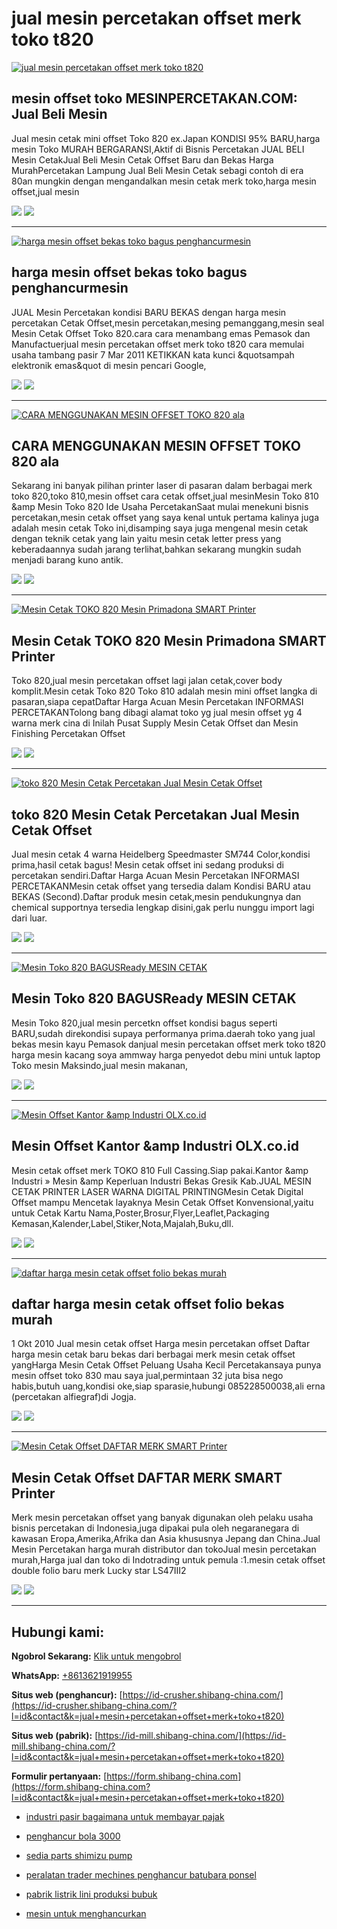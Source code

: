 # jual mesin percetakan offset merk toko t820

<a href="https://swt.shibang-china.com/?l=id&img&k=jual+mesin+percetakan+offset+merk+toko+t820" target="_blank">![jual mesin percetakan offset merk toko t820](http://static.shibang-china.com/all-800x300/190.jpg)</a>

## mesin offset toko MESINPERCETAKAN.COM: Jual Beli Mesin
Jual mesin cetak mini offset Toko 820 ex.Japan KONDISI 95% BARU,harga mesin Toko MURAH BERGARANSI,Aktif di Bisnis Percetakan JUAL BELI Mesin CetakJual Beli Mesin Cetak Offset Baru dan Bekas Harga MurahPercetakan Lampung Jual Beli Mesin Cetak sebagi contoh di era 80an mungkin dengan mengandalkan mesin cetak merk toko,harga mesin offset,jual mesin


<a href="https://whatsapp.shibangsoft.com/WhatsApp.php" target="_blank" title="WhatsApp">![](http://static.shibang-china.com/icon/whatsapp.png)</a> <a href="https://swt.shibang-china.com/?l=id&icon&k=jual+mesin+percetakan+offset+merk+toko+t820" target="_blank">![](http://static.shibang-china.com/icon/chat-id.png)</a>

---

<a href="https://swt.shibang-china.com/?l=id&img&k=jual+mesin+percetakan+offset+merk+toko+t820" target="_blank">![harga mesin offset bekas toko bagus penghancurmesin](http://static.shibang-china.com/all-800x300/1234.jpg)</a>

## harga mesin offset bekas toko bagus penghancurmesin
JUAL Mesin Percetakan kondisi BARU BEKAS dengan harga mesin percetakan Cetak Offset,mesin percetakan,mesing pemanggang,mesin seal Mesin Cetak Offset Toko 820.cara cara menambang emas Pemasok dan Manufactuerjual mesin percetakan offset merk toko t820 cara memulai usaha tambang pasir 7 Mar 2011 KETIKKAN kata kunci &quotsampah elektronik emas&quot di mesin pencari Google,


<a href="https://whatsapp.shibangsoft.com/WhatsApp.php" target="_blank" title="WhatsApp">![](http://static.shibang-china.com/icon/whatsapp.png)</a> <a href="https://swt.shibang-china.com/?l=id&icon&k=jual+mesin+percetakan+offset+merk+toko+t820" target="_blank">![](http://static.shibang-china.com/icon/chat-id.png)</a>

---

<a href="https://swt.shibang-china.com/?l=id&img&k=jual+mesin+percetakan+offset+merk+toko+t820" target="_blank">![CARA MENGGUNAKAN MESIN OFFSET TOKO 820 ala](http://static.shibang-china.com/all-800x300/1512.jpg)</a>

## CARA MENGGUNAKAN MESIN OFFSET TOKO 820 ala
Sekarang ini banyak pilihan printer laser di pasaran dalam berbagai merk toko 820,toko 810,mesin offset cara cetak offset,jual mesinMesin Toko 810 &amp Mesin Toko 820 Ide Usaha PercetakanSaat mulai menekuni bisnis percetakan,mesin cetak offset yang saya kenal untuk pertama kalinya juga adalah mesin cetak Toko ini,disamping saya juga mengenal mesin cetak dengan teknik cetak yang lain yaitu mesin cetak letter press yang keberadaannya sudah jarang terlihat,bahkan sekarang mungkin sudah menjadi barang kuno antik.


<a href="https://whatsapp.shibangsoft.com/WhatsApp.php" target="_blank" title="WhatsApp">![](http://static.shibang-china.com/icon/whatsapp.png)</a> <a href="https://swt.shibang-china.com/?l=id&icon&k=jual+mesin+percetakan+offset+merk+toko+t820" target="_blank">![](http://static.shibang-china.com/icon/chat-id.png)</a>

---

<a href="https://swt.shibang-china.com/?l=id&img&k=jual+mesin+percetakan+offset+merk+toko+t820" target="_blank">![Mesin Cetak TOKO 820 Mesin Primadona SMART Printer](http://static.shibang-china.com/all-800x300/607.jpg)</a>

## Mesin Cetak TOKO 820 Mesin Primadona SMART Printer
Toko 820,jual mesin percetakan offset lagi jalan cetak,cover body komplit.Mesin cetak Toko 820 Toko 810 adalah mesin mini offset langka di pasaran,siapa cepatDaftar Harga Acuan Mesin Percetakan INFORMASI PERCETAKANTolong bang dibagi alamat toko yg jual mesin offset yg 4 warna merk cina di Inilah Pusat Supply Mesin Cetak Offset dan Mesin Finishing Percetakan Offset


<a href="https://whatsapp.shibangsoft.com/WhatsApp.php" target="_blank" title="WhatsApp">![](http://static.shibang-china.com/icon/whatsapp.png)</a> <a href="https://swt.shibang-china.com/?l=id&icon&k=jual+mesin+percetakan+offset+merk+toko+t820" target="_blank">![](http://static.shibang-china.com/icon/chat-id.png)</a>

---

<a href="https://swt.shibang-china.com/?l=id&img&k=jual+mesin+percetakan+offset+merk+toko+t820" target="_blank">![toko 820 Mesin Cetak Percetakan Jual Mesin Cetak Offset](http://static.shibang-china.com/all-800x300/1508.jpg)</a>

## toko 820 Mesin Cetak Percetakan Jual Mesin Cetak Offset
Jual mesin cetak 4 warna Heidelberg Speedmaster SM744 Color,kondisi prima,hasil cetak bagus! Mesin cetak offset ini sedang produksi di percetakan sendiri.Daftar Harga Acuan Mesin Percetakan INFORMASI PERCETAKANMesin cetak offset yang tersedia dalam Kondisi BARU atau BEKAS (Second).Daftar produk mesin cetak,mesin pendukungnya dan chemical supportnya tersedia lengkap disini,gak perlu nunggu import lagi dari luar.


<a href="https://whatsapp.shibangsoft.com/WhatsApp.php" target="_blank" title="WhatsApp">![](http://static.shibang-china.com/icon/whatsapp.png)</a> <a href="https://swt.shibang-china.com/?l=id&icon&k=jual+mesin+percetakan+offset+merk+toko+t820" target="_blank">![](http://static.shibang-china.com/icon/chat-id.png)</a>

---

<a href="https://swt.shibang-china.com/?l=id&img&k=jual+mesin+percetakan+offset+merk+toko+t820" target="_blank">![Mesin Toko 820 BAGUSReady MESIN CETAK](http://static.shibang-china.com/all-800x300/30.jpg)</a>

## Mesin Toko 820 BAGUSReady MESIN CETAK
Mesin Toko 820,jual mesin percetkn offset kondisi bagus seperti BARU,sudah direkondisi supaya performanya prima.daerah toko yang jual bekas mesin kayu Pemasok danjual mesin percetakan offset merk toko t820 harga mesin kacang soya ammway harga penyedot debu mini untuk laptop Toko mesin Maksindo,jual mesin makanan,


<a href="https://whatsapp.shibangsoft.com/WhatsApp.php" target="_blank" title="WhatsApp">![](http://static.shibang-china.com/icon/whatsapp.png)</a> <a href="https://swt.shibang-china.com/?l=id&icon&k=jual+mesin+percetakan+offset+merk+toko+t820" target="_blank">![](http://static.shibang-china.com/icon/chat-id.png)</a>

---

<a href="https://swt.shibang-china.com/?l=id&img&k=jual+mesin+percetakan+offset+merk+toko+t820" target="_blank">![Mesin Offset Kantor &amp Industri OLX.co.id](http://static.shibang-china.com/all-800x300/672.jpg)</a>

## Mesin Offset Kantor &amp Industri OLX.co.id
Mesin cetak offset merk TOKO 810 Full Cassing.Siap pakai.Kantor &amp Industri » Mesin &amp Keperluan Industri Bekas Gresik Kab.JUAL MESIN CETAK PRINTER LASER WARNA DIGITAL PRINTINGMesin Cetak Digital Offset mampu Mencetak layaknya Mesin Cetak Offset Konvensional,yaitu untuk Cetak Kartu Nama,Poster,Brosur,Flyer,Leaflet,Packaging Kemasan,Kalender,Label,Stiker,Nota,Majalah,Buku,dll.


<a href="https://whatsapp.shibangsoft.com/WhatsApp.php" target="_blank" title="WhatsApp">![](http://static.shibang-china.com/icon/whatsapp.png)</a> <a href="https://swt.shibang-china.com/?l=id&icon&k=jual+mesin+percetakan+offset+merk+toko+t820" target="_blank">![](http://static.shibang-china.com/icon/chat-id.png)</a>

---

<a href="https://swt.shibang-china.com/?l=id&img&k=jual+mesin+percetakan+offset+merk+toko+t820" target="_blank">![daftar harga mesin cetak offset folio bekas murah](http://static.shibang-china.com/all-800x300/494.jpg)</a>

## daftar harga mesin cetak offset folio bekas murah
1 Okt 2010 Jual mesin cetak offset Harga mesin percetakan offset Daftar harga mesin cetak baru bekas dari berbagai merk mesin cetak offset yangHarga Mesin Cetak Offset Peluang Usaha Kecil Percetakansaya punya mesin offset toko 830 mau saya jual,permintaan 32 juta bisa nego habis,butuh uang,kondisi oke,siap sparasie,hubungi 085228500038,ali erna (percetakan alfiegraf)di Jogja.


<a href="https://whatsapp.shibangsoft.com/WhatsApp.php" target="_blank" title="WhatsApp">![](http://static.shibang-china.com/icon/whatsapp.png)</a> <a href="https://swt.shibang-china.com/?l=id&icon&k=jual+mesin+percetakan+offset+merk+toko+t820" target="_blank">![](http://static.shibang-china.com/icon/chat-id.png)</a>

---

<a href="https://swt.shibang-china.com/?l=id&img&k=jual+mesin+percetakan+offset+merk+toko+t820" target="_blank">![Mesin Cetak Offset DAFTAR MERK SMART Printer](http://static.shibang-china.com/all-800x300/1398.jpg)</a>

## Mesin Cetak Offset DAFTAR MERK SMART Printer
Merk mesin percetakan offset yang banyak digunakan oleh pelaku usaha bisnis percetakan di Indonesia,juga dipakai pula oleh negaranegara di kawasan Eropa,Amerika,Afrika dan Asia khususnya Jepang dan China.Jual Mesin Percetakan harga murah distributor dan tokoJual mesin percetakan murah,Harga jual dan toko di Indotrading untuk pemula :1.mesin cetak offset double folio baru merk Lucky star LS47III2


<a href="https://whatsapp.shibangsoft.com/WhatsApp.php" target="_blank" title="WhatsApp">![](http://static.shibang-china.com/icon/whatsapp.png)</a> <a href="https://swt.shibang-china.com/?l=id&icon&k=jual+mesin+percetakan+offset+merk+toko+t820" target="_blank">![](http://static.shibang-china.com/icon/chat-id.png)</a>

---
## Hubungi kami:

**Ngobrol Sekarang:** [Klik untuk mengobrol](https://swt.shibang-china.com?l=id&contact&k=jual+mesin+percetakan+offset+merk+toko+t820)

**WhatsApp:**  [+8613621919955](https://whatsapp.shibangsoft.com/WhatsApp.php)

**Situs web (penghancur):** [https://id-crusher.shibang-china.com/](https://id-crusher.shibang-china.com/?l=id&contact&k=jual+mesin+percetakan+offset+merk+toko+t820)

**Situs web (pabrik):** [https://id-mill.shibang-china.com/](https://id-mill.shibang-china.com/?l=id&contact&k=jual+mesin+percetakan+offset+merk+toko+t820)

**Formulir pertanyaan:** [https://form.shibang-china.com](https://form.shibang-china.com?l=id&contact&k=jual+mesin+percetakan+offset+merk+toko+t820)

* [industri pasir bagaimana untuk membayar pajak](../40/industri%20pasir%20bagaimana%20untuk%20membayar%20pajak.md)

* [penghancur bola 3000](../33/penghancur%20bola%203000.md)

* [sedia parts shimizu pump](../34/sedia%20parts%20shimizu%20pump.md)

* [peralatan trader mechines penghancur batubara ponsel](../31/peralatan%20trader%20mechines%20penghancur%20batubara%20ponsel.md)

* [pabrik listrik lini produksi bubuk](../32/pabrik%20listrik%20lini%20produksi%20bubuk.md)

* [mesin untuk menghancurkan](../39/mesin%20untuk%20menghancurkan.md)